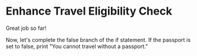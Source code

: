 # Enhance Travel Eligibility Check

Great job so far!

Now, let's complete the false branch of the if statement. If the passport is set to false, print "You cannot travel without a passport."